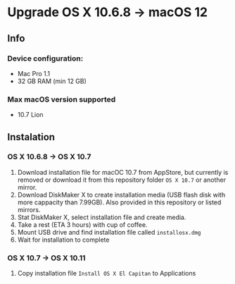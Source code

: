 # Upgrade OS X 10.6.8 -> macOS 12

## Info

### Device configuration:
- Mac Pro 1.1
- 32 GB RAM (min 12 GB)

### Max macOS version supported
- 10.7 Lion

## Instalation

### OS X 10.6.8 -> OS X 10.7

1. Download installation file for macOC 10.7 from AppStore, but currently is removed or download it from this repository folder `OS X 10.7` or another mirror.
2. Download DiskMaker X to create installation media (USB flash disk with more cappacity than 7.99GB). Also provided in this repository or listed mirrors.
3. Stat DiskMaker X, select installation file and create media.
4. Take a rest (ETA 3 hours) with cup of coffee.
5. Mount USB drive and find installation file called `installosx.dmg`
6. Wait for installation to complete

### OS X 10.7 -> OS X 10.11
1. Copy installation file `Install OS X El Capitan` to Applications
